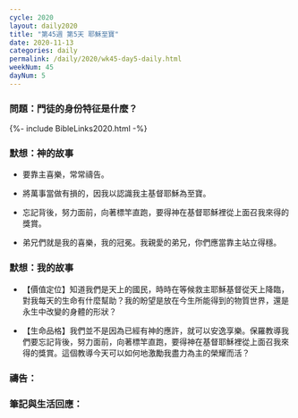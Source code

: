 ```yaml
---
cycle: 2020
layout: daily2020
title: "第45週 第5天 耶穌至寶"
date: 2020-11-13
categories: daily
permalink: /daily/2020/wk45-day5-daily.html
weekNum: 45
dayNum: 5
---
```


### 問題：門徒的身份特征是什麼？

{%- include BibleLinks2020.html -%}

### 默想：神的故事 
+ 要靠主喜樂，常常禱告。

+ 將萬事當做有損的，因我以認識我主基督耶穌為至寶。

+ 忘記背後，努力面前，向著標竿直跑，要得神在基督耶穌裡從上面召我來得的獎賞。

+ 弟兄們就是我的喜樂，我的冠冕。我親愛的弟兄，你們應當靠主站立得穩。

### 默想：我的故事
+ 【價值定位】知道我們是天上的國民，時時在等候救主耶穌基督從天上降臨，對我每天的生命有什麼幫助？我的盼望是放在今生所能得到的物質世界，還是永生中改變的身體的形狀？

+ 【生命品格】我們並不是因為已經有神的應許，就可以安逸享樂。保羅教導我們要忘記背後，努力面前，向著標竿直跑，要得神在基督耶穌裡從上面召我來得的獎賞。這個教導今天可以如何地激勵我盡力為主的榮耀而活？

### 禱告：

### 筆記與生活回應：
